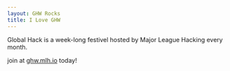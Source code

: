 ```yaml
---
layout: GHW Rocks
title: I Love GHW
---
```



Global Hack is a week-long festivel hosted by Major League Hacking every month.

join at [ghw.mlh.io](https://ghw/mlh.io) today!
